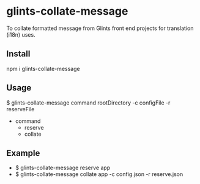 # glints-collate-message
To collate formatted message from Glints front end projects for translation (i18n) uses.

## Install
npm i glints-collate-message

## Usage
$ glints-collate-message command rootDirectory -c configFile -r reserveFile

- command
  - reserve
  - collate

## Example
- $ glints-collate-message reserve app
- $ glints-collate-message collate app -c config.json -r reserve.json
